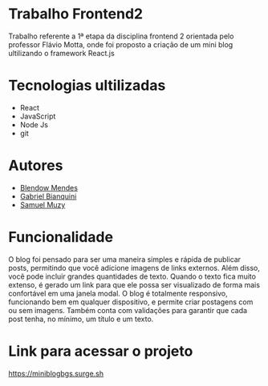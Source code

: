 
# Trabalho Frontend2

Trabalho referente a 1ª etapa da disciplina frontend 2 orientada pelo professor Flávio Motta, onde foi proposto a criação de um mini blog ultilizando o framework React.js 


# Tecnologias ultilizadas

 - React
 - JavaScript
 - Node Js 
 - git 
 

# Autores

- [Blendow Mendes](https://github.com/blendowmendes)
- [Gabriel Bianquini](https://github.com/GabrielDSbianquini)
- [Samuel Muzy](https://github.com/samuelmuzy)

# Funcionalidade

O blog foi pensado para ser uma maneira simples e rápida de publicar posts, permitindo que você adicione imagens de links externos. Além disso, você pode incluir grandes quantidades de texto. Quando o texto fica muito extenso, é gerado um link para que ele possa ser visualizado de forma mais confortável em uma janela modal. O blog é totalmente responsivo, funcionando bem em qualquer dispositivo, e permite criar postagens com ou sem imagens. Também conta com validações para garantir que cada post tenha, no mínimo, um título e um texto.

# Link para acessar o projeto 

https://miniblogbgs.surge.sh
